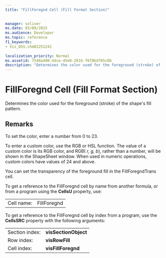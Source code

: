 ```yaml
---
title: "FillForegnd Cell (Fill Format Section)"
 
 
manager: soliver
ms.date: 03/09/2015
ms.audience: Developer
ms.topic: reference
f1_keywords:
- Vis_DSS.chm82251241
 
localization_priority: Normal
ms.assetid: 7548a480-4dce-45e0-281b-f6f8bdf05c0b
description: "Determines the color used for the foreground (stroke) of the shape's fill pattern."
---
```


# FillForegnd Cell (Fill Format Section)

Determines the color used for the foreground (stroke) of the shape's fill pattern.
  
## Remarks

To set the color, enter a number from 0 to 23.
  
To enter a custom color, use the RGB or HSL function. The value of a custom color is its RGB color, and RGB( *r, g, b*), rather than a number, will be shown in the ShapeSheet window. When used in numeric operations, custom colors have values of 24 and above. 
  
You can set the transparency of the foreground fill in the FillForegndTrans cell.
  
To get a reference to the FillForegnd cell by name from another formula, or from a program using the **CellsU** property, use: 
  
|||
|:-----|:-----|
|Cell name:  <br/> |FillForegnd  <br/> |
   
To get a reference to the FillForegnd cell by index from a program, use the **CellsSRC** property with the following arguments: 
  
|||
|:-----|:-----|
|Section index:  <br/> |**visSectionObject** <br/> |
|Row index:  <br/> |**visRowFill** <br/> |
|Cell index:  <br/> |**visFillForegnd** <br/> |
   

